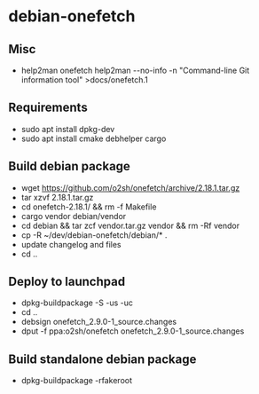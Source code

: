 # debian-onefetch

## Misc
- help2man onefetch help2man --no-info -n "Command-line Git information tool" >docs/onefetch.1

## Requirements
- sudo apt install dpkg-dev
- sudo apt install cmake debhelper cargo

## Build debian package
- wget https://github.com/o2sh/onefetch/archive/2.18.1.tar.gz
- tar xzvf 2.18.1.tar.gz
- cd onefetch-2.18.1/ && rm -f Makefile
- cargo vendor debian/vendor
- cd debian && tar zcf vendor.tar.gz vendor && rm -Rf vendor
- cp -R ~/dev/debian-onefetch/debian/* .
- update changelog and files
- cd ..
  
## Deploy to launchpad
- dpkg-buildpackage -S -us -uc
- cd ..
- debsign onefetch_2.9.0-1_source.changes
- dput -f ppa:o2sh/onefetch onefetch_2.9.0-1_source.changes

## Build standalone debian package
- dpkg-buildpackage -rfakeroot
